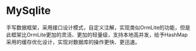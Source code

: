 # MySqlite
手写数据框架，采用接口设计模式，自定义注解，实现类似OrmLite的功能，但是此框架比OrmLite更加的灵活、更加的轻量级，支持本地高并发，给予HashMap采用的缓存优化设计，实现对数据库的操作更快、更迅速。

